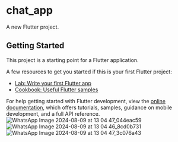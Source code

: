 # chat_app

A new Flutter project.

## Getting Started

This project is a starting point for a Flutter application.

A few resources to get you started if this is your first Flutter project:

- [Lab: Write your first Flutter app](https://docs.flutter.dev/get-started/codelab)
- [Cookbook: Useful Flutter samples](https://docs.flutter.dev/cookbook)

For help getting started with Flutter development, view the
[online documentation](https://docs.flutter.dev/), which offers tutorials,
samples, guidance on mobile development, and a full API reference.
![WhatsApp Image 2024-08-09 at 13 04 47_044eac59](https://github.com/user-attachments/assets/79eea406-f1ad-4ef5-9926-218d068eb0d3)
![WhatsApp Image 2024-08-09 at 13 04 46_8cd0b731](https://github.com/user-attachments/assets/24fabab9-cc21-4541-8448-b51d46322b68)
![WhatsApp Image 2024-08-09 at 13 04 47_3c076a43](https://github.com/user-attachments/assets/aaa1bd2c-b81d-4186-9439-6821af05e8a8)

